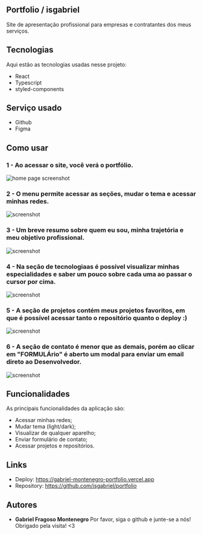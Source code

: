 ## Portfolio / isgabriel

<p>Site de apresentação profissional para empresas e contratantes dos meus serviços.</p>

## Tecnologias

Aqui estão as tecnologias usadas nesse projeto:

-   React
-   Typescript
-   styled-components

## Serviço usado

-   Github
-   Figma

## Como usar

 <h3>1 - Ao acessar o site, você verá o portfólio.</h3>
 <img src="./src/readme/home%20sc.png" alt="home page screenshot">

 <h3>2 - O menu permite acessar as seções, mudar o tema e acessar minhas redes.</h3>
 <img src="./src/readme/menu%20sc.png" alt="screenshot">

 <h3>3 - Um breve resumo sobre quem eu sou, minha trajetória e meu objetivo profissional.</h3>
 <img src="./src/readme/sobre-mim%20sc.png" alt="screenshot">

 <h3>4 - Na seção de tecnologiaas é possível visualizar minhas especialidades e saber um pouco sobre cada uma ao passar o cursor por cima.</h3>
 <img src="./src/readme/tecnologias%20sc.png" alt="screenshot">

 <h3>5 - A seção de projetos contém meus projetos favoritos, em que é possível acessar tanto o repositório quanto o deploy :)</h3>
 <img src="./src/readme/projetos%20sc.png" alt="screenshot">

 <h3>6 - A seção de contato é menor que as demais, porém ao clicar em "FORMULÁrio" é aberto um modal para enviar um email direto ao Desenvolvedor.</h3>
 <img src="./src/readme/contato-form%20sc.png" alt="screenshot">

## Funcionalidades

As principais funcionalidades da aplicação são:

-   Acessar minhas redes;
-   Mudar tema (light/dark);
-   Visualizar de qualquer aparelho;
-   Enviar formulário de contato;
-   Acessar projetos e repositórios.

## Links

-   Deploy: https://gabriel-montenegro-portfolio.vercel.app
-   Repository: https://github.com/isgabriel/portfolio

## Autores

-   <strong>Gabriel Fragoso Montenegro</strong>
    Por favor, siga o github e junte-se a nós! Obrigado pela visita! <3
